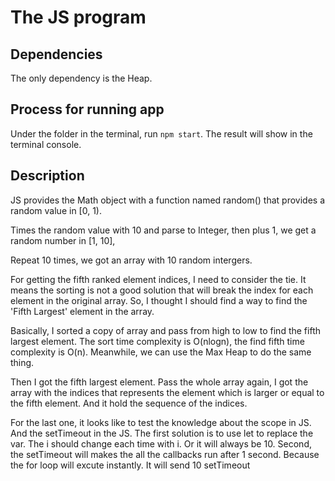 # The JS program

## Dependencies

The only dependency is the Heap.

## Process for running app

Under the folder in the terminal, run `npm start`. The result will show in the terminal console.

## Description

JS provides the Math object with a function named random() that provides a random value in [0, 1).

Times the random value with 10 and parse to Integer, then plus 1, we get a random number in [1, 10],

Repeat 10 times, we got an array with 10 random intergers.


For getting the fifth ranked element indices, I need to consider the tie. It means the sorting is not a good solution that will break the index for each element in the original array. So, I thought I should find a way to find the 'Fifth Largest' element in the array. 

Basically, I sorted a copy of array and pass from high to low to find the fifth largest element. The sort time complexity is O(nlogn), the find fifth time complexity is O(n). Meanwhile, we can use the Max Heap to do the same thing.

Then I got the fifth largest element. Pass the whole array again, I got the array with the indices that represents the element which is larger or equal to the fifth element. And it hold the sequence of the indices.

For the last one, it looks like to test the knowledge about the scope in JS. And the setTimeout in the JS. The first solution is to use let to replace the var. The i should change each time with i. Or it will always be 10. Second, the setTimeout will makes the all the callbacks run after 1 second. Because the for loop will excute instantly. It will send 10 setTimeout 